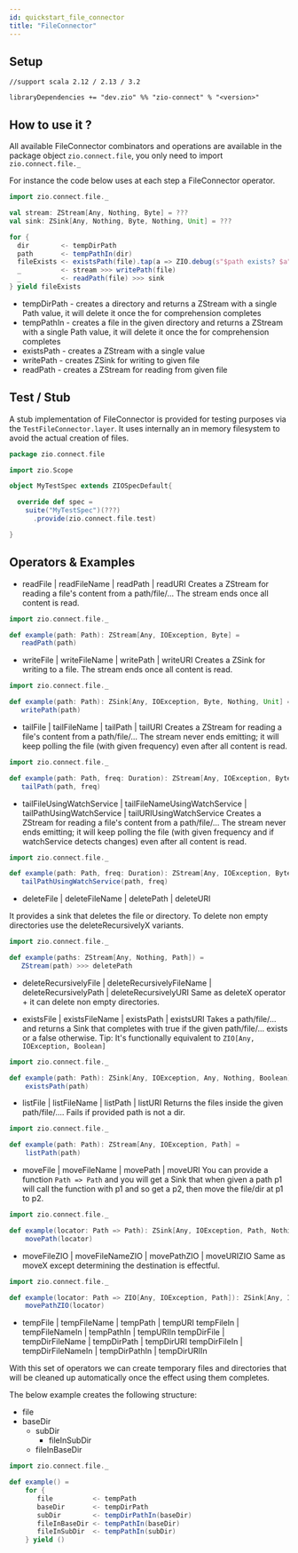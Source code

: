 ```yaml
---
id: quickstart_file_connector
title: "FileConnector"
---
```


Setup
-----

```
//support scala 2.12 / 2.13 / 3.2

libraryDependencies += "dev.zio" %% "zio-connect" % "<version>"
```

How to use it ?
---------------
All available FileConnector combinators and operations are available in the package object `zio.connect.file`, you only
need to import `zio.connect.file._`

For instance the code below uses at each step a FileConnector operator.

```scala
import zio.connect.file._

val stream: ZStream[Any, Nothing, Byte] = ???
val sink: ZSink[Any, Nothing, Byte, Nothing, Unit] = ???

for {
  dir        <- tempDirPath
  path       <- tempPathIn(dir)
  fileExists <- existsPath(file).tap(a => ZIO.debug(s"$path exists? $a"))
  _          <- stream >>> writePath(file)
  _          <- readPath(file) >>> sink
} yield fileExists
```

- tempDirPath - creates a directory and returns a ZStream with a single Path value, it will delete it once the for
  comprehension completes
- tempPathIn - creates a file in the given directory and returns a ZStream with a single Path value, it will delete it
  once the for comprehension completes
- existsPath - creates a ZStream with a single value
- writePath - creates ZSink for writing to given file
- readPath - creates a ZStream for reading from given file

Test / Stub
-----------
A stub implementation of FileConnector is provided for testing purposes via the `TestFileConnector.layer`. It uses
internally an in memory filesystem to avoid the actual creation of files.

```scala
package zio.connect.file

import zio.Scope

object MyTestSpec extends ZIOSpecDefault{

  override def spec =
    suite("MyTestSpec")(???)
      .provide(zio.connect.file.test)

}
```

Operators & Examples
---------

- readFile | readFileName | readPath | readURI
  Creates a ZStream for reading a file's content from a path/file/...
  The stream ends once all content is read.

```scala
import zio.connect.file._

def example(path: Path): ZStream[Any, IOException, Byte] =
   readPath(path)
```

- writeFile | writeFileName | writePath | writeURI
  Creates a ZSink for writing to a file.
  The stream ends once all content is read.

```scala
import zio.connect.file._

def example(path: Path): ZSink[Any, IOException, Byte, Nothing, Unit] =
   writePath(path)
```

- tailFile | tailFileName | tailPath | tailURI
  Creates a ZStream for reading a file's content from a path/file/...
  The stream never ends emitting; it will keep polling the file (with given frequency) even after all content is read.

```scala
import zio.connect.file._

def example(path: Path, freq: Duration): ZStream[Any, IOException, Byte] =
   tailPath(path, freq)
```

- tailFileUsingWatchService | tailFileNameUsingWatchService | tailPathUsingWatchService | tailURIUsingWatchService
  Creates a ZStream for reading a file's content from a path/file/...
  The stream never ends emitting; it will keep polling the file (with given frequency and if watchService detects
  changes) even after all content is read.

```scala
import zio.connect.file._

def example(path: Path, freq: Duration): ZStream[Any, IOException, Byte] =
   tailPathUsingWatchService(path, freq)
```

- deleteFile | deleteFileName | deletePath | deleteURI

It provides a sink that deletes the file or directory.
To delete non empty directories use the deleteRecursivelyX variants.

```scala
import zio.connect.file._

def example(paths: ZStream[Any, Nothing, Path]) =
   ZStream(path) >>> deletePath
```

- deleteRecursivelyFile | deleteRecursivelyFileName | deleteRecursivelyPath | deleteRecursivelyURI
  Same as deleteX operator + it can delete non empty directories.

- existsFile | existsFileName | existsPath | existsURI
  Takes a path/file/... and returns a Sink that completes with true if the given path/file/... exists or a false
  otherwise.
  Tip: It's functionally equivalent to `ZIO[Any, IOException, Boolean]`

```scala
import zio.connect.file._

def example(path: Path): ZSink[Any, IOException, Any, Nothing, Boolean] = 
    existsPath(path)
```

- listFile | listFileName | listPath | listURI
  Returns the files inside the given path/file/.... Fails if provided path is not a dir.

```scala
import zio.connect.file._

def example(path: Path): ZStream[Any, IOException, Path] = 
    listPath(path)
```

- moveFile | moveFileName | movePath | moveURI
  You can provide a function `Path => Path` and you will get a Sink that when given a path p1 will call the function
  with p1 and so get a p2, then move the file/dir at p1 to p2.

```scala
import zio.connect.file._

def example(locator: Path => Path): ZSink[Any, IOException, Path, Nothing, Unit] = 
    movePath(locator)
```

- moveFileZIO | moveFileNameZIO | movePathZIO | moveURIZIO
  Same as moveX except determining the destination is effectful.

```scala
import zio.connect.file._

def example(locator: Path => ZIO[Any, IOException, Path]): ZSink[Any, IOException, Path, Nothing, Unit] = 
    movePathZIO(locator)
```

- tempFile | tempFileName | tempPath | tempURI
  tempFileIn | tempFileNameIn | tempPathIn | tempURIIn
  tempDirFile | tempDirFileName | tempDirPath | tempDirURI
  tempDirFileIn | tempDirFileNameIn | tempDirPathIn | tempDirURIIn

With this set of operators we can create temporary files and directories that will be cleaned up automatically once the
effect using them completes.

The below example creates the following structure:

* file
* baseDir
    * subDir
        * fileInSubDir
    * fileInBaseDir

```scala
import zio.connect.file._

def example() = 
    for {
       file          <- tempPath
       baseDir       <- tempDirPath
       subDir        <- tempDirPathIn(baseDir)
       fileInBaseDir <- tempPathIn(baseDir)
       fileInSubDir  <- tempPathIn(subDir)
    } yield ()
```
